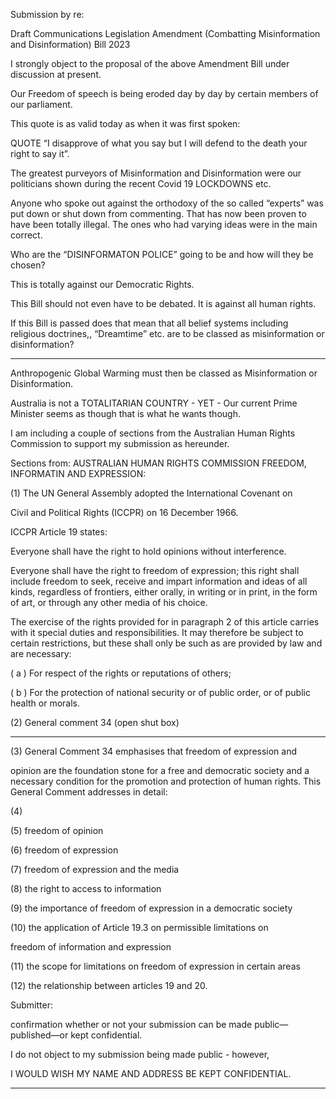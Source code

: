 Submission by re:

Draft Communications Legislation Amendment (Combatting
Misinformation and Disinformation) Bill 2023

I strongly object to the proposal of the above Amendment Bill under
discussion at present.

Our Freedom of speech is being eroded day by day by certain members of
our parliament.

This quote is as valid today as when it was first spoken:

QUOTE “I disapprove of what you say but I will defend to the death your
right to say it”.

The greatest purveyors of Misinformation and Disinformation were our
politicians shown during the recent Covid 19 LOCKDOWNS etc.

Anyone who spoke out against the orthodoxy of the so called “experts”
was put down or shut down from commenting. That has now been proven
to have been totally illegal. The ones who had varying ideas were in the
main correct.

Who are the “DISINFORMATON POLICE” going to be and how will they
be chosen?

This is totally against our Democratic Rights.

This Bill should not even have to be debated. It is against all human
rights.

If this Bill is passed does that mean that all belief systems including
religious doctrines,, “Dreamtime” etc. are to be classed as misinformation
or disinformation?


-----

Anthropogenic Global Warming must then be classed as Misinformation
or Disinformation.

Australia is not a TOTALITARIAN COUNTRY - YET - Our current
Prime Minister seems as though that is what he wants though.

I am including a couple of sections from the Australian Human Rights
Commission to support my submission as hereunder.

Sections from: AUSTRALIAN HUMAN RIGHTS COMMISSION
FREEDOM, INFORMATIN AND EXPRESSION:

(1) The UN General Assembly adopted the International Covenant on

Civil and Political Rights (ICCPR) on 16 December 1966.

ICCPR Article 19 states:

Everyone shall have the right to hold opinions without interference.

Everyone shall have the right to freedom of expression; this right shall
include freedom to seek, receive and impart information and ideas of all
kinds, regardless of frontiers, either orally, in writing or in print, in the
form of art, or through any other media of his choice.

The exercise of the rights provided for in paragraph 2 of this article
carries with it special duties and responsibilities. It may therefore be
subject to certain restrictions, but these shall only be such as are
provided by law and are necessary:

( a ) For respect of the rights or reputations of others;

( b ) For the protection of national security or of public order, or of public
health or morals.

(2) General comment 34 (open shut box)


-----

(3) General Comment 34 emphasises that freedom of expression and

opinion are the foundation stone for a free and democratic society and a
necessary condition for the promotion and protection of human rights.
This General Comment addresses in detail:

(4)

(5) freedom of opinion

(6) freedom of expression

(7) freedom of expression and the media

(8) the right to access to information

(9) the importance of freedom of expression in a democratic society

(10) the application of Article 19.3 on permissible limitations on

freedom of information and expression

(11) the scope for limitations on freedom of expression in certain areas

(12) the relationship between articles 19 and 20.

Submitter:

confirmation whether or not your submission can be made public—
published—or kept confidential.

I do not object to my submission being made public - however,

I WOULD WISH MY NAME AND ADDRESS BE KEPT
CONFIDENTIAL.


-----

